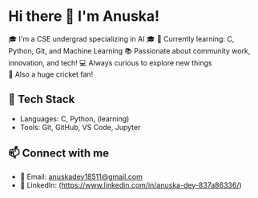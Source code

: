 # Hi there 👋 I'm Anuska!

🎓 I'm a CSE undergrad specializing in AI 🎓
🚀 Currently learning: C, Python, Git, and Machine Learning
📚 Passionate about community work, innovation, and tech!
💻 Always curious to explore new things  
🏏 Also a huge cricket fan!

## 🔧 Tech Stack
- Languages: C, Python, (learning)
- Tools: Git, GitHub, VS Code, Jupyter

## 📫 Connect with me
- 📧 Email: anuskadey18511@gmail.com
- 💬 LinkedIn: (https://www.linkedin.com/in/anuska-dey-837a86336/)
